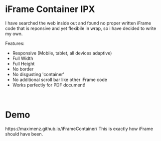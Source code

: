 # iFrame Container IPX
I have searched the web inside out and found no proper written iFrame code that is reponsive and yet flexibile in wrap, so i have decided to write my own.

Features:<br />
<ul>
<li>Responsive (Mobile, tablet, all devices adaptive)</li>
<li>Full Width</li>
<li>Full Height</li>
<li>No border</li>
<li>No disgusting 'container'</li>
<li>No additional scroll bar like other iFrame code</li>
<li>Works perfectly for PDF document!</li>
</ul><br />
<h1>Demo</h1>
https://maximenz.github.io/iFrameContainer/
This is exactly how iFrame should have been.

